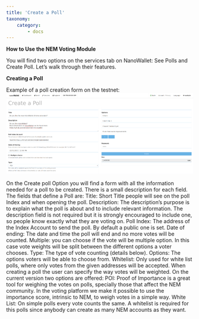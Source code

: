 ```yaml
---
title: 'Create a Poll'
taxonomy:
    category:
        - docs
---
```


**How to Use the NEM Voting Module**

You will find two options on the services tab on NanoWallet: See Polls and Create Poll. Let’s walk through their features.

**Creating a Poll**

Example of a poll creation form on the testnet:
![](1-5ehVC2Lx2tsVEglO-4kGfg.png)

On the Create poll Option you will find a form with all the information needed for a poll to be created. There is a small description for each field.
The fields that define a Poll are:
Title: Short Title people will see on the poll Index and when opening the poll.
Description: The description’s purpose is to explain what the poll is about and to include relevant information. The description field is not required but it is strongly encouraged to include one, so people know exactly what they are voting on.
Poll Index: The address of the Index Account to send the poll. By default a public one is set.
Date of ending: The date and time the poll will end and no more votes will be counted.
Multiple: you can choose if the vote will be multiple option. In this case vote weights will be split between the different options a voter chooses.
Type: The type of vote counting (details below).
Options: The options voters will be able to choose from.
Whitelist: Only used for white list polls, where only votes from the given addresses will be accepted.
When creating a poll the user can specify the way votes will be weighted. On the current version two options are offered:
POI: Proof of Importance is a great tool for weighing the votes on polls, specially those that affect the NEM community. In the voting platform we make it possible to use the importance score, intrinsic to NEM, to weigh votes in a simple way.
White List: On simple polls every vote counts the same. A whitelist is required for this polls since anybody can create as many NEM accounts as they want.
